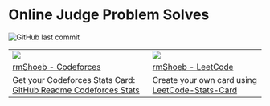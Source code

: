 # **Online Judge Problem Solves**

![GitHub last commit](https://img.shields.io/github/last-commit/rmShoeb/OnlineJudgeProblemSolves)

<table>
	<tr>
		<td>
			<img src="https://codeforces-stats-api.herokuapp.com/stats?username=rmShoeb&theme=2">
		</td>
		<td><img src="https://leetcard.jacoblin.cool/rmShoeb?theme=dark&ext=activity"></td>  
	</tr>
	<tr>
		<td><a href="https://codeforces.com/profile/rmShoeb">rmShoeb - Codeforces</a></td>
		<td><a href="https://leetcode.com/rmShoeb/">rmShoeb - LeetCode</a></td>
	</tr>
	<tr>
		<td>
			Get your Codeforces Stats Card: 
			<a href="https://github.com/wweverma1/github-readme-codeforces-stats">GitHub Readme Codeforces Stats</a>
		</td>
		<td>
			Create your own card using 
			<a href="https://github.com/JacobLinCool/LeetCode-Stats-Card">LeetCode-Stats-Card</a>
		</td>
	</tr>
</table>